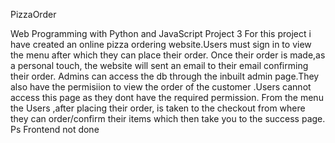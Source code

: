 PizzaOrder

Web Programming with Python and JavaScript
Project 3
For this project  i have created an online pizza ordering website.Users must sign in to view the menu after which they can place their order. Once their order is made,as a personal touch, the website will sent an email to their email confirming their order.
Admins can access the db through the inbuilt admin page.They also have the permisiion to view the order of the customer .Users cannot access this page as they dont have the required permission.
From the menu the Users ,after placing their order, is taken to the checkout from where they can order/confirm their items which then take you to the success page. 
Ps Frontend not done
